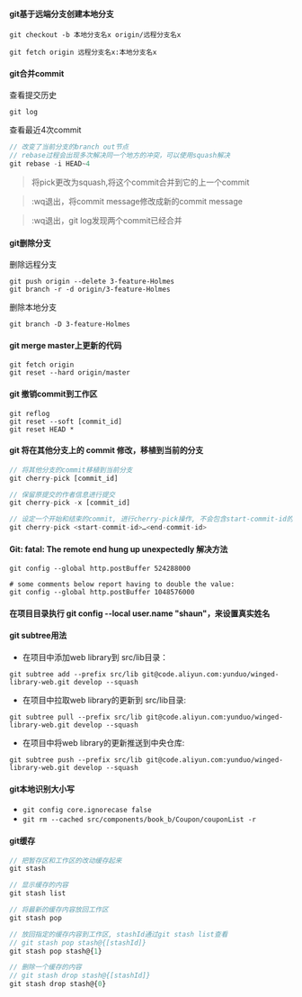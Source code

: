 #### git基于远端分支创建本地分支
```
git checkout -b 本地分支名x origin/远程分支名x
```
```
git fetch origin 远程分支名x:本地分支名x
```
#### git合并commit
查看提交历史
```
git log 
```
查看最近4次commit
```js
// 改变了当前分支的branch out节点
// rebase过程会出现多次解决同一个地方的冲突，可以使用squash解决
git rebase -i HEAD~4
```
> 将pick更改为squash,将这个commit合并到它的上一个commit

> :wq退出，将commit message修改成新的commit message

> :wq退出，git log发现两个commit已经合并
#### git删除分支
删除远程分支
```
git push origin --delete 3-feature-Holmes
git branch -r -d origin/3-feature-Holmes
```
删除本地分支
```
git branch -D 3-feature-Holmes
```
#### git merge master上更新的代码
```
git fetch origin
git reset --hard origin/master
```
#### git 撤销commit到工作区
```
git reflog
git reset --soft [commit_id]
git reset HEAD *
```
#### git 将在其他分支上的 commit 修改，移植到当前的分支
```js
// 将其他分支的commit移植到当前分支
git cherry-pick [commit_id]

// 保留原提交的作者信息进行提交
git cherry-pick -x [commit_id]

// 设定一个开始和结束的commit, 进行cherry-pick操作, 不会包含start-commit-id的commit
git cherry-pick <start-commit-id>…<end-commit-id>
```

#### Git: fatal: The remote end hung up unexpectedly 解决方法
```
git config --global http.postBuffer 524288000
 
# some comments below report having to double the value:
git config --global http.postBuffer 1048576000
```
#### 在项目目录执行 git config --local user.name "shaun"，来设置真实姓名
#### git subtree用法
* 在项目中添加web library到 src/lib目录：

```git subtree add --prefix src/lib git@code.aliyun.com:yunduo/winged-library-web.git develop --squash```
 
* 在项目中拉取web library的更新到 src/lib目录:

```git subtree pull --prefix src/lib git@code.aliyun.com:yunduo/winged-library-web.git develop --squash```
 
* 在项目中将web library的更新推送到中央仓库:

```git subtree push --prefix src/lib git@code.aliyun.com:yunduo/winged-library-web.git develop --squash```
#### git本地识别大小写
* `git config core.ignorecase false`
* `git rm --cached src/components/book_b/Coupon/couponList -r`
#### git缓存
```js
// 把暂存区和工作区的改动缓存起来
git stash

// 显示缓存的内容
git stash list

// 将最新的缓存内容放回工作区
git stash pop

// 放回指定的缓存内容到工作区, stashId通过git stash list查看
// git stash pop stash@{[stashId]}
git stash pop stash@{1}

// 删除一个缓存的内容
// git stash drop stash@{[stashId]}
git stash drop stash@{0}
```